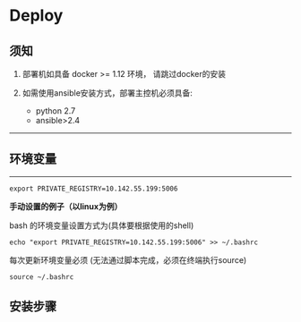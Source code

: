# Deploy

## 须知

1. 部署机如具备 docker >= 1.12 环境， 请跳过docker的安装

1. 如需使用ansible安装方式，部署主控机必须具备:
    - python 2.7
    - ansible>2.4


--------

## 环境变量


****

```
export PRIVATE_REGISTRY=10.142.55.199:5006
```


**手动设置的例子（以linux为例）**

bash 的环境变量设置方式为(具体要根据使用的shell)

```
echo "export PRIVATE_REGISTRY=10.142.55.199:5006" >> ~/.bashrc
```

每次更新环境变量必须 \(无法通过脚本完成，必须在终端执行source\)

```
source ~/.bashrc
```


## 安装步骤
